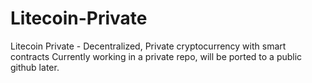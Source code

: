 # Litecoin-Private
Litecoin Private - Decentralized, Private cryptocurrency with smart contracts
Currently working in a private repo, will be ported to a public github later.
